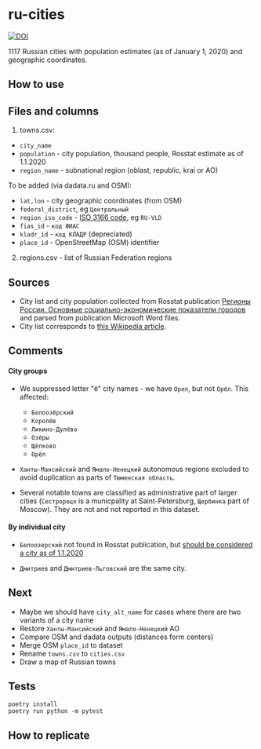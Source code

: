 # ru-cities

[![DOI](https://zenodo.org/badge/DOI/10.5281/zenodo.5148693.svg)](https://doi.org/10.5281/zenodo.5148693)

1117 Russian cities with population estimates (as of January 1, 2020) and geographic coordinates.

## How to use



## Files and columns

1. towns.csv:

- `city_name`
- `population` - city population, thousand people, Rosstat estimate as of 1.1.2020
- `region_name` - subnational region (oblast, republic, krai or AO)

To be added (via dadata.ru and OSM):

- `lat,lon` - city geographic coordinates (from OSM)
- `federal_district`, eg `Центральный`
- `region_iso_code` - [ISO 3166 code](https://en.wikipedia.org/wiki/ISO_3166-2:RU), eg `RU-VLD`
- `fias_id` - `код ФИАС`
- `kladr_id` - `код КЛАДР` (depreciated)
- `place_id` - OpenStreetMap (OSM) identifier

2. regions.csv - list of Russian Federation regions

## Sources

- City list and city population collected from Rosstat publication [Регионы России. Основные социально-экономические показатели городов](https://rosstat.gov.ru/folder/210/document/13206) and parsed from publication Microsoft Word files.
- City list corresponds to [this Wikipedia article](https://ru.wikipedia.org/wiki/%D0%A1%D0%BF%D0%B8%D1%81%D0%BE%D0%BA_%D0%B3%D0%BE%D1%80%D0%BE%D0%B4%D0%BE%D0%B2_%D0%A0%D0%BE%D1%81%D1%81%D0%B8%D0%B8).

## Comments

#### City groups

- We suppressed letter "ё" city names - we have `Орел`, but not `Орёл`. This affected:
  - `Белоозёрский`
  - `Королёв`
  - `Ликино-Дулёво`
  - `Озёры`
  - `Щёлково`
  - `Орёл`

- `Ханты-Мансийский` and `Ямало-Ненецкий` autonomous regions excluded to avoid duplication as parts of `Тюменская область`.

- Several notable towns are classified as administrative part of larger cities (`Сестрорецк` is a municpality at  Saint-Petersburg, `Щербинка` part of Moscow). They are not and not reported in this dataset.

#### By individual city

- `Белоозерский` not found in Rosstat publication, but [should be considered a city as of 1.1.2020](https://github.com/epogrebnyak/ru-cities/issues/5#issuecomment-886179980)

- `Дмитриев` and `Дмитриев-Льговский` are the same city.


## Next

- Maybe we should have `city_alt_name` for cases where there are two variants of a city name 
- Restore `Ханты-Мансийский` and `Ямало-Ненецкий` АО
- Compare OSM and dadata outputs (distances form centers)
- Merge OSM `place_id` to dataset 
- Rename `towns.csv` to `cities.csv`
- Draw a map of Russian towns

## Tests

```
poetry install
poetry run python -m pytest
```

## How to replicate
